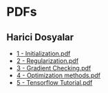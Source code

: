 # PDFs


<!--HariciDosyalar-->

## Harici Dosyalar

- [1 - Initialization.pdf](./1%20-%20Initialization.pdf)
- [2 - Regularization.pdf](./2%20-%20Regularization.pdf)
- [3 - Gradient Checking.pdf](./3%20-%20Gradient%20Checking.pdf)
- [4 - Optimization methods.pdf](./4%20-%20Optimization%20methods.pdf)
- [5 - Tensorflow Tutorial.pdf](./5%20-%20Tensorflow%20Tutorial.pdf)


<!--HariciDosyalar-->

